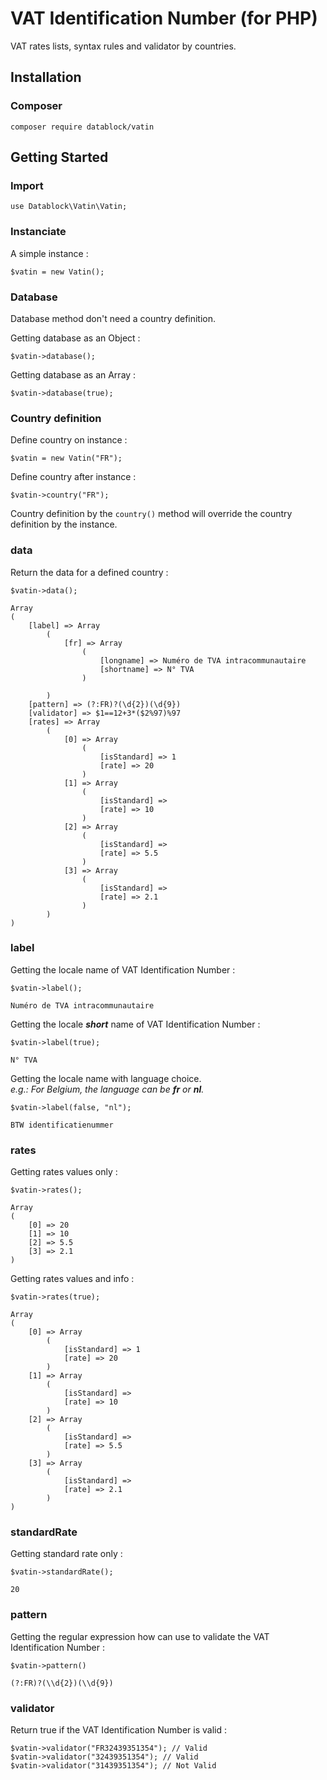 # VAT Identification Number (for PHP)

VAT rates lists, syntax rules and validator by countries.


## Installation

### Composer

```
composer require datablock/vatin
```


## Getting Started

### Import

```
use Datablock\Vatin\Vatin;
```

### Instanciate

A simple instance :

```
$vatin = new Vatin();
```


### Database

Database method don't need a country definition.

Getting database as an Object :
```
$vatin->database();
```

Getting database as an Array :
```
$vatin->database(true);
```


### Country definition

Define country on instance :
```
$vatin = new Vatin("FR");
```

Define country after instance :
```
$vatin->country("FR");
```

Country definition by the `country()` method will override the country definition by the instance.


### data

Return the data for a defined country :
```
$vatin->data();
```

```
Array
(
    [label] => Array
        (
            [fr] => Array
                (
                    [longname] => Numéro de TVA intracommunautaire
                    [shortname] => N° TVA
                )

        )
    [pattern] => (?:FR)?(\d{2})(\d{9})
    [validator] => $1==12+3*($2%97)%97
    [rates] => Array
        (
            [0] => Array
                (
                    [isStandard] => 1
                    [rate] => 20
                )
            [1] => Array
                (
                    [isStandard] => 
                    [rate] => 10
                )
            [2] => Array
                (
                    [isStandard] => 
                    [rate] => 5.5
                )
            [3] => Array
                (
                    [isStandard] => 
                    [rate] => 2.1
                )
        )
)
```


### label

Getting the locale name of VAT Identification Number :
```
$vatin->label();
```
```
Numéro de TVA intracommunautaire
```

Getting the locale **_short_** name of VAT Identification Number :
```
$vatin->label(true);
```
```
N° TVA
```

Getting the locale name with language choice.  
_e.g.: For Belgium, the language can be **fr** or **nl**._
```
$vatin->label(false, "nl");
```
```
BTW identificatienummer
```

### rates

Getting rates values only :
```
$vatin->rates();
```
```
Array
(
    [0] => 20
    [1] => 10
    [2] => 5.5
    [3] => 2.1
)
```

Getting rates values and info :
```
$vatin->rates(true);
```
```
Array
(
    [0] => Array
        (
            [isStandard] => 1
            [rate] => 20
        )
    [1] => Array
        (
            [isStandard] => 
            [rate] => 10
        )
    [2] => Array
        (
            [isStandard] => 
            [rate] => 5.5
        )
    [3] => Array
        (
            [isStandard] => 
            [rate] => 2.1
        )
)
```


### standardRate

Getting standard rate only :
```
$vatin->standardRate();
```
```
20
```


### pattern

Getting the regular expression how can use to validate the VAT Identification Number :
```
$vatin->pattern()
```
```
(?:FR)?(\\d{2})(\\d{9})
```


### validator

Return true if the VAT Identification Number is valid :
```
$vatin->validator("FR32439351354"); // Valid
$vatin->validator("32439351354"); // Valid
$vatin->validator("31439351354"); // Not Valid
```

